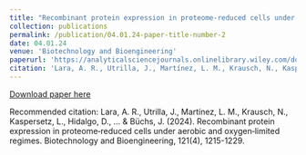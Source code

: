 ```yaml
---
title: "Recombinant protein expression in proteome-reduced cells under aerobic and oxygen-limited regimes"
collection: publications
permalink: /publication/04.01.24-paper-title-number-2
date: 04.01.24
venue: 'Biotechnology and Bioengineering'
paperurl: 'https://analyticalsciencejournals.onlinelibrary.wiley.com/doi/abs/10.1002/bit.28645'
citation: 'Lara, A. R., Utrilla, J., Martínez, L. M., Krausch, N., Kaspersetz, L., Hidalgo, D., ... & Büchs, J. (2024). Recombinant protein expression in proteome‐reduced cells under aerobic and oxygen‐limited regimes. Biotechnology and Bioengineering, 121(4), 1215-1229.'
---
```

[Download paper here](https://analyticalsciencejournals.onlinelibrary.wiley.com/doi/abs/10.1002/bit.28645)

Recommended citation: Lara, A. R., Utrilla, J., Martínez, L. M., Krausch, N., Kaspersetz, L., Hidalgo, D., ... & Büchs, J. (2024). Recombinant protein expression in proteome‐reduced cells under aerobic and oxygen‐limited regimes. Biotechnology and Bioengineering, 121(4), 1215-1229.